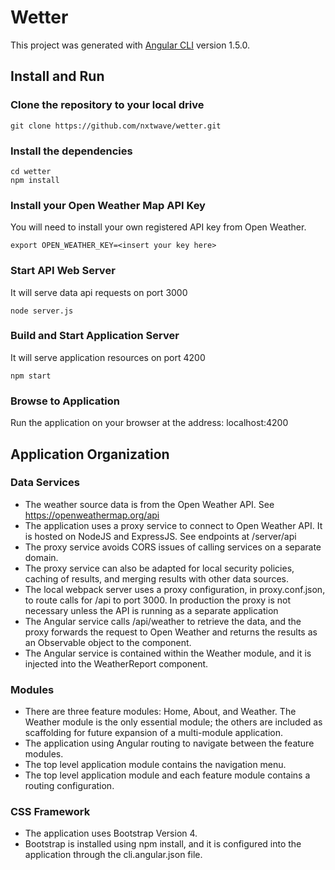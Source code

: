 # Wetter

This project was generated with [Angular CLI](https://github.com/angular/angular-cli) version 1.5.0.

## Install and Run

### Clone the repository to your local drive
``` 
git clone https://github.com/nxtwave/wetter.git 
```

### Install the dependencies
``` 
cd wetter
npm install
```

### Install your Open Weather Map API Key
You will need to install your own registered API key from Open Weather.

```
export OPEN_WEATHER_KEY=<insert your key here>
```

### Start API Web Server
It will serve data api requests on port 3000
``` 
node server.js
```

### Build and Start Application Server
It will serve application resources on port 4200
``` 
npm start
```

### Browse to Application
Run the application on your browser at the address: localhost:4200

## Application Organization

### Data Services

* The weather source data is from the Open Weather API. See https://openweathermap.org/api
* The application uses a proxy service to connect to Open Weather API. It is hosted
on NodeJS and ExpressJS. See endpoints at /server/api
* The proxy service avoids CORS issues of calling services on a separate domain.
* The proxy service can also be adapted for local security policies, caching of 
results, and merging results with other data sources.
* The local webpack server uses a proxy configuration, in proxy.conf.json, to route calls for /api to
port 3000. In production the proxy is not necessary unless the API is running as
a separate application
* The Angular service calls /api/weather to retrieve the data, and the proxy forwards
the request to Open Weather and returns the results as an Observable object to 
the component.
* The Angular service is contained within the Weather module, and it is injected
into the WeatherReport component.

### Modules

* There are three feature modules: Home, About, and Weather. The Weather module is
the only essential module; the others are included as scaffolding for future expansion
of a multi-module application.
* The application using Angular routing to navigate between the feature modules.
* The top level application module contains the navigation menu.
* The top level application module and each feature module contains a routing configuration.

### CSS Framework

* The application uses Bootstrap Version 4.
* Bootstrap is installed using npm install, and it is configured into the 
application through the cli.angular.json file.
